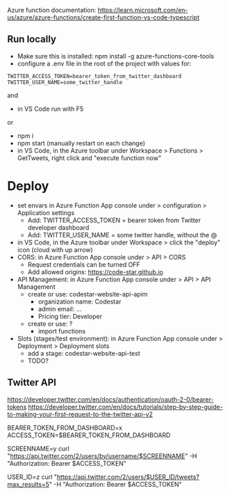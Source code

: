 Azure function documentation: https://learn.microsoft.com/en-us/azure/azure-functions/create-first-function-vs-code-typescript

## Run locally

- Make sure this is installed: npm install -g azure-functions-core-tools
- configure a .env file in the root of the project with values for:

```
TWITTER_ACCESS_TOKEN=bearer_token_from_twitter_dashboard
TWITTER_USER_NAME=some_twitter_handle
```

and

- in VS Code run with F5

or

- npm i
- npm start (manually restart on each change)
- in VS Code, in the Azure toolbar under Workspace > Functions > GetTweets, right click and "execute function now"

# Deploy

- set envars in Azure Function App console under > configuration > Application settings
  - Add: TWITTER_ACCESS_TOKEN = bearer token from Twitter developer dashboard
  - Add: TWITTER_USER_NAME = some twitter handle, without the @
- in VS Code, in the Azure toolbar under Workspace > click the "deploy" icon (cloud with up arrow)
- CORS: in Azure Function App console under > API > CORS
  - Request credentials can be turned OFF
  - Add allowed origins: https://code-star.github.io
- API Management: in Azure Function App console under > API > API Management
  - create or use: codestar-website-api-apim
    - organization name: Codestar
    - admin email: ...
    - Pricing tier: Developer
  - create or use: ?
    - import functions
- Slots (stages/test environment): in Azure Function App console under > Deployment > Deployment slots
  - add a stage: codestar-website-api-test
  - TODO?

## Twitter API

https://developer.twitter.com/en/docs/authentication/oauth-2-0/bearer-tokens
https://developer.twitter.com/en/docs/tutorials/step-by-step-guide-to-making-your-first-request-to-the-twitter-api-v2

BEARER_TOKEN_FROM_DASHBOARD=x
ACCESS_TOKEN=$BEARER_TOKEN_FROM_DASHBOARD

SCREENNAME=y
curl "https://api.twitter.com/2/users/by/username/$SCREENNAME" -H "Authorization: Bearer $ACCESS_TOKEN"

USER_ID=z
curl "https://api.twitter.com/2/users/$USER_ID/tweets?max_results=5" -H "Authorization: Bearer $ACCESS_TOKEN"
